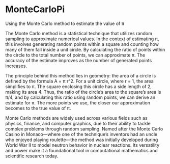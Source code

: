# MonteCarloPi
Using the Monte Carlo method to estimate the value of π

The Monte Carlo method is a statistical technique that utilizes random sampling to approximate numerical values. In the context of estimating π, this involves generating random points within a square and counting how many of them fall inside a unit circle. By calculating the ratio of points within the circle to the total number of points, we can approximate π. The accuracy of the estimate improves as the number of generated points increases.

The principle behind this method lies in geometry: the area of a circle is defined by the formula A = π r^2. For a unit circle, where r = 1, the area simplifies to π. The square enclosing this circle has a side length of 2, making its area 4. Thus, the ratio of the circle’s area to the square’s area is π/4, and by calculating this ratio using random points, we can derive an estimate for π. The more points we use, the closer our approximation becomes to the true value of π.

Monte Carlo methods are widely used across various fields such as physics, finance, and computer graphics, due to their ability to tackle complex problems through random sampling. Named after the Monte Carlo Casino in Monaco—where one of the technique’s inventors had an uncle who enjoyed playing roulette—the method was initially developed during World War II to model neutron behavior in nuclear reactions. Its versatility and power make it a foundational tool in computational mathematics and scientific research today.